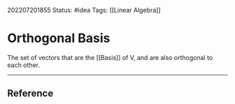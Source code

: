 202207201855
Status: #idea
Tags: [[Linear Algebra]]

# Orthogonal Basis
The set of vectors that are the [[Basis]] of V, and are also orthogonal to each other.

---


## Reference